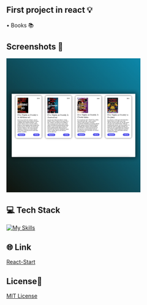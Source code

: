 ## First project in react 💡
• Books 📚

## Screenshots 📱
<img src="src/images/books-img.jpg" width="350">

## 💻 Tech Stack
[![My Skills](https://skillicons.dev/icons?i=html,css,javascript,react)](https://skillicons.dev)

## 🌐 Link
<a href="https://react-start-dejvcodes.netlify.app/">React-Start</a>

## License🔐
[MIT License](LICENSE) 